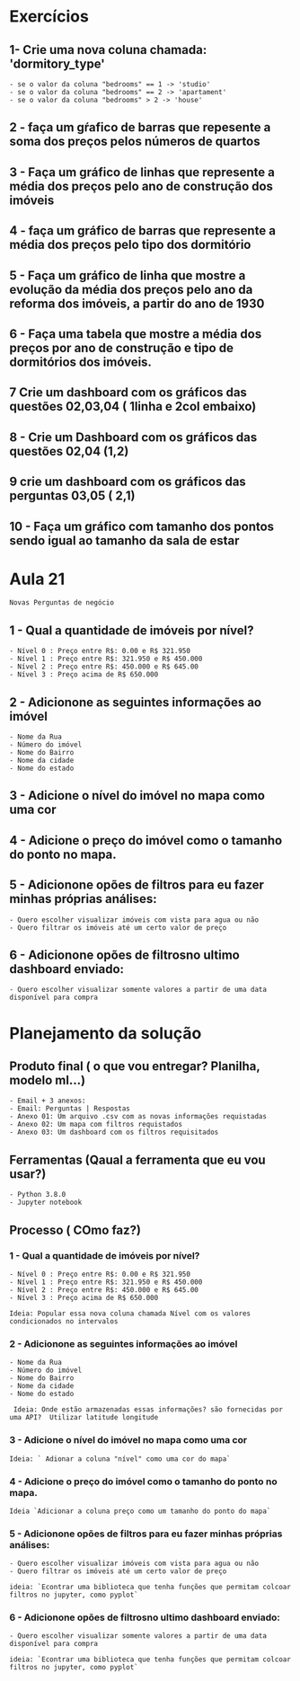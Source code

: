 # Exercícios

## 1- Crie uma nova coluna chamada: 'dormitory_type'
    - se o valor da coluna "bedrooms" == 1 -> 'studio'
    - se o valor da coluna "bedrooms" == 2 -> 'apartament'
    - se o valor da coluna "bedrooms" > 2 -> 'house'
    
## 2 - faça um gŕafico de barras que repesente a soma dos preços pelos números de quartos

## 3 - Faça um gráfico de linhas que represente a média dos preços pelo ano de construção dos imóveis

## 4 - faça um gráfico de barras que represente a média dos preços pelo tipo dos dormitório

## 5 - Faça um gráfico de linha que mostre a evolução da média dos preços pelo ano da reforma dos imóveis, a partir do ano de 1930

## 6 - Faça uma tabela que mostre a média dos preços por ano de construção e tipo de dormitórios dos imóveis.

## 7 Crie um dashboard com os gráficos das questões 02,03,04 ( 1linha e 2col embaixo)

## 8 - Crie um Dashboard com os gráficos das questões 02,04 (1,2)

## 9 crie um dashboard com os gráficos das perguntas 03,05 ( 2,1)

## 10 - Faça um gráfico com tamanho dos pontos sendo igual ao tamanho da sala de estar


# Aula 21 
    Novas Perguntas de negócio

## 1 - Qual a quantidade de imóveis por nível?
    
    - Nível 0 : Preço entre R$: 0.00 e R$ 321.950
    - Nível 1 : Preço entre R$: 321.950 e R$ 450.000
    - Nível 2 : Preço entre R$: 450.000 e R$ 645.00
    - Nível 3 : Preço acima de R$ 650.000
    
## 2 - Adicionone as seguintes informações ao imóvel
    
    - Nome da Rua
    - Número do imóvel
    - Nome do Bairro
    - Nome da cidade
    - Nome do estado
    
## 3 - Adicione o nível do imóvel no mapa como uma cor

## 4 - Adicione o preço do imóvel como o tamanho do ponto no mapa.

## 5 - Adicionone opões de filtros para eu fazer minhas próprias análises:
    
    - Quero escolher visualizar imóveis com vista para agua ou não
    - Quero filtrar os imóveis até um certo valor de preço
 
## 6 - Adicionone opões de filtrosno ultimo dashboard enviado:
    
    - Quero escolher visualizar somente valores a partir de uma data disponível para compra



# Planejamento da solução

## Produto final ( o que vou entregar? Planilha, modelo ml...)
    - Email + 3 anexos:
    - Email: Perguntas | Respostas
    - Anexo 01: Um arquivo .csv com as novas informações requistadas
    - Anexo 02: Um mapa com filtros requistados
    - Anexo 03: Um dashboard com os filtros requisitados
    
## Ferramentas (Qaual a ferramenta que eu vou usar?)
    - Python 3.8.0
    - Jupyter notebook
    
    
## Processo ( COmo faz?)

### 1 - Qual a quantidade de imóveis por nível?
    
    - Nível 0 : Preço entre R$: 0.00 e R$ 321.950
    - Nível 1 : Preço entre R$: 321.950 e R$ 450.000
    - Nível 2 : Preço entre R$: 450.000 e R$ 645.00
    - Nível 3 : Preço acima de R$ 650.000
    
    Ideia: Popular essa nova coluna chamada Nível com os valores condicionados no intervalos
    
### 2 - Adicionone as seguintes informações ao imóvel
    
    - Nome da Rua
    - Número do imóvel
    - Nome do Bairro
    - Nome da cidade
    - Nome do estado
    
   `  Ideia: Onde estão armazenadas essas informações? são fornecidas por uma API? 
           Utilizar latitude longitude `
    
### 3 - Adicione o nível do imóvel no mapa como uma cor
    Ideia: ` Adionar a coluna "nível" como uma cor do mapa`

### 4 - Adicione o preço do imóvel como o tamanho do ponto no mapa.
    Ideia `Adicionar a coluna preço como um tamanho do ponto do mapa`



### 5 - Adicionone opões de filtros para eu fazer minhas próprias análises:
    
    - Quero escolher visualizar imóveis com vista para agua ou não
    - Quero filtrar os imóveis até um certo valor de preço
    
    ideia: `Econtrar uma biblioteca que tenha funções que permitam colcoar filtros no jupyter, como pyplot`
    
 
### 6 - Adicionone opões de filtrosno ultimo dashboard enviado:
    
    - Quero escolher visualizar somente valores a partir de uma data disponível para compra
        
    ideia: `Econtrar uma biblioteca que tenha funções que permitam colcoar filtros no jupyter, como pyplot`
    